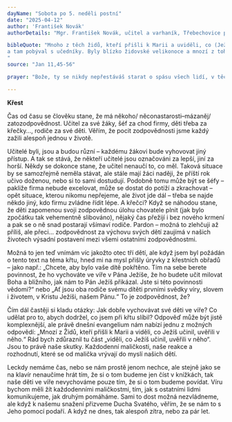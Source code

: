 ```yaml
---
dayName: "Sobota po 5. neděli postní"
date: "2025-04-12"
author: 'František Novák'
authorDetails: "Mgr. František Novák, učitel a varhaník, Třebechovice pod Orebem"

bibleQuote: "Mnoho z těch židů, kteří přišli k Marii a uviděli, co (Ježíš) vykonal, v něj uvěřilo. Někteří z nich však odešli k farizeům a pověděli jim, co Ježíš vykonal. Velekněží a farizeové svolali proto veleradu a radili se: „Co máme dělat? Vždyť ten člověk koná mnoho znamení! Necháme-li ho tak, všichni v něho uvěří, a pak přijdou Římané a vezmou nám (svaté) místo i národ.“ Jeden z nich, Kaifáš, který byl v tom roce veleknězem, jim řekl: „Vy vůbec nic nevíte ani nemyslíte na to, že je pro vás lépe, když jeden člověk umře za lid, než aby zahynul celý národ.“ To neřekl ze sebe, ale jako velekněz toho roku prorokoval, že Ježíš musí umřít za národ – a nejen za národ, ale i proto, aby rozptýlené Boží děti shromáždil vjedno. Od toho dne se rozhodli, že ho zabijí. Proto Ježíš už mezi židy veřejně nevystupoval, ale odešel odtamtud do kraje blízko pouště, do města zvaného Efraim,
a tam pobýval s učedníky. Byly blízko židovské velikonoce a mnozí z toho kraje putovali před svátky vzhůru do Jeruzaléma, aby se posvětili. Hledali Ježíše, a jak stáli v chrámovém nádvoří, říkali si mezi sebou: „Co myslíte? Nepřijde na svátky?“ Velekněží a farizeové vydali nařízení, že kdo se doví, kde on je, má to oznámit, aby se ho mohli zmocnit.
"
source: "Jan 11,45-56"

prayer: "Bože, ty se nikdy nepřestáváš starat o spásu všech lidí, v těchto dnech však hojněji svůj lid zahrnuješ milostí; pohleď na své vyvolené a svou láskou chraň a posiluj všechny, kdo se připravují na křest, i ty, které už jsi křtem přijal za vlastní. Prosíme o to skrze tvého Syna…"

---
```


**Křest**

Čas od času se člověku stane, že má někoho/ něconastarosti–mázaněj/ zatozodpovědnost. Učitel za své žáky, šéf za chod firmy, děti třeba za křečky…, rodiče za své děti. Věřím, že pocit zodpovědnosti jsme každý zažili alespoň jednou v životě.

Učitelé byli, jsou a budou různí – každému žákovi bude vyhovovat jiný přístup. A tak se stává, že někteří učitelé jsou označováni za lepší, jiní za horší. Někdy se dokonce stane, že učitel nenaučí to, co měl. Taková situace by se samozřejmě neměla stávat, ale stále mají žáci naději, že příští rok učivo doženou, nebo si to sami dostudují. Podobně tomu může být se šéfy – pakliže firma nebude excelovat, může se dostat do potíží a zkrachovat – opět situace, kterou nikomu nepřejeme, ale život jde dál – třeba se najde někdo jiný, kdo firmu zvládne řídit lépe. A křečci? Když se náhodou stane, že děti zapomenou svoji zodpovědnou úlohu chovatele plnit (jak bylo zpočátku tak vehementně slibováno), nějaký čas přežijí i bez nového krmení a pak se o ně snad postarají všímaví rodiče. Pardon – možná to zlehčuji až příliš, ale přeci… zodpovědnost za výchovu svých dětí zaujímá v našich životech výsadní postavení mezi všemi ostatními zodpovědnostmi.

Možná to jen teď vnímám víc jakožto otec tří dětí, ale když jsem byl požádán o tento text na téma křtu, hned mi na mysl přišly úryvky z křestních obřadů – jako např.: „Chcete, aby bylo vaše dítě pokřtěno. Tím na sebe berete povinnost, že ho vychováte ve víře v Pána Ježíše, že ho budete učit milovat Boha a bližního, jak nám to Pán Ježíš přikázal. Jste si této povinnosti vědomi?“ nebo „Ať jsou oba rodiče svému dítěti prvními svědky víry, slovem  i životem, v Kristu Ježíši, našem Pánu.“ To je zodpovědnost, že?

Čím dál častěji si kladu otázky: Jak dobře vychovávat své děti ve víře? Co udělat pro to, abych dodržel, co jsem při křtu slíbil? Odpověď může být jistě komplexnější, ale právě dnešní evangelium nám nabízí jednu z možných odpovědí: „Mnozí z Židů, kteří přišli k Marii a viděli, co Ježíš učinil, uvěřili v něho.“ Rád bych zdůraznil tu část „viděli, co Ježíš učinil, uvěřili v něho“. Jsou to právě naše skutky. Každodenní maličkosti, naše reakce a rozhodnutí, které se od malička vrývají do myslí našich dětí.

Leckdy nemáme čas, nebo se nám prostě jenom nechce, ale stejně jako se na klavír nenaučíme hrát tím, že si o tom budeme jen číst  v knížkách, tak naše děti ve víře nevychováme pouze tím, že si o tom budeme povídat. Víru bychom měli žít každodenními maličkostmi, tím, jak s ostatními lidmi komunikujeme, jak druhým pomáháme. Sami to dost možná nezvládneme, ale když k našemu snažení přizveme Ducha Svatého, věřím, že se nám to s Jeho pomocí podaří. A když ne dnes, tak alespoň zítra, nebo za pár let.

